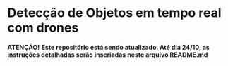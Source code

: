 # Detecção de Objetos em tempo real com drones

**ATENÇÃO!**
**Este repositório está sendo atualizado. Até dia 24/10, as instruções detalhadas serão inseriadas neste arquivo README.md**
